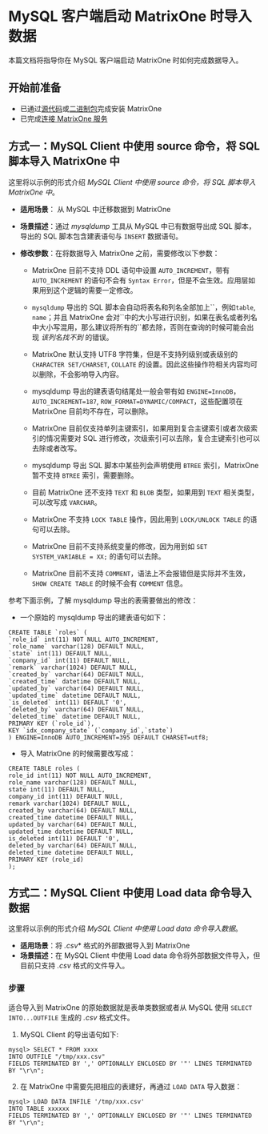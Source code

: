 # MySQL 客户端启动 MatrixOne 时导入数据

本篇文档将指导你在 MySQL 客户端启动 MatrixOne 时如何完成数据导入。

## 开始前准备

- 已通过[源代码](https://docs.matrixorigin.io/cn/0.5.0/MatrixOne/Get-Started/install-standalone-matrixone/#1)或[二进制包](https://docs.matrixorigin.io/cn/0.5.0/MatrixOne/Get-Started/install-standalone-matrixone/#2)完成安装 MatrixOne
- 已完成[连接 MatrixOne 服务](../../Get-Started/connect-to-matrixone-server.md)

## 方式一：MySQL Client 中使用 source 命令，将 SQL 脚本导入 MatrixOne 中

这里将以示例的形式介绍 *MySQL Client 中使用 source 命令，将 SQL 脚本导入 MatrixOne 中*。

- **适用场景**： 从 MySQL 中迁移数据到 MatrixOne
- **场景描述**：通过 *mysqldump* 工具从 MySQL 中已有数据导出成 SQL 脚本，导出的 SQL 脚本包含建表语句与 `INSERT` 数据语句。
- **修改参数**：在将数据导入 MatrixOne 之前，需要修改以下参数：

  + MatrixOne 目前不支持 DDL 语句中设置 `AUTO_INCREMENT`，带有 `AUTO_INCREMENT` 的语句不会有 `Syntax Error`，但是不会生效。应用层如果用到这个逻辑的需要一定修改。

  + `mysqldump` 导出的 SQL 脚本会自动将表名和列名全部加上\`\`，例如`table`, `name`；并且 MatrixOne 会对\`\`中的大小写进行识别，如果在表名或者列名中大小写混用，那么建议将所有的\`\`都去除，否则在查询的时候可能会出现 *该列名找不到* 的错误。

  + MatrixOne 默认支持 UTF8 字符集，但是不支持列级别或表级别的 `CHARACTER SET/CHARSET`, `COLLATE` 的设置。因此这些操作符相关内容均可以删除，不会影响导入内容。

  + mysqldump 导出的建表语句结尾处一般会带有如 `ENGINE=InnoDB`， `AUTO_INCREMENT=187`, `ROW_FORMAT=DYNAMIC/COMPACT`，这些配置项在 MatrixOne 目前均不存在，可以删除。

  + MatrixOne 目前仅支持单列主键索引，如果用到复合主键索引或者次级索引的情况需要对 SQL 进行修改，次级索引可以去除，复合主键索引也可以去除或者改写。

  + mysqldump 导出 SQL 脚本中某些列会声明使用 `BTREE` 索引，MatrixOne 暂不支持 `BTREE` 索引，需要删除。

  + 目前 MatrixOne 还不支持 `TEXT` 和 `BLOB` 类型，如果用到 `TEXT` 相关类型，可以改写成 `VARCHAR`。

    <!--0.6.0支持text-->

  + MatrixOne 不支持 `LOCK TABLE` 操作，因此用到 `LOCK/UNLOCK TABLE` 的语句可以去除。

  + MatrixOne 目前不支持系统变量的修改，因为用到如 `SET SYSTEM_VARIABLE = XX;` 的语句可以去除。

  + MatrixOne 目前不支持 `COMMENT`，语法上不会报错但是实际并不生效，`SHOW CREATE TABLE` 的时候不会有 `COMMENT` 信息。

    <!--0.6.0支持comment-->

参考下面示例，了解 mysqldump 导出的表需要做出的修改：

- 一个原始的 mysqldump 导出的建表语句如下：

```
CREATE TABLE `roles` (
`role_id` int(11) NOT NULL AUTO_INCREMENT,
`role_name` varchar(128) DEFAULT NULL,
`state` int(11) DEFAULT NULL,
`company_id` int(11) DEFAULT NULL,
`remark` varchar(1024) DEFAULT NULL,
`created_by` varchar(64) DEFAULT NULL,
`created_time` datetime DEFAULT NULL,
`updated_by` varchar(64) DEFAULT NULL,
`updated_time` datetime DEFAULT NULL,
`is_deleted` int(11) DEFAULT '0',
`deleted_by` varchar(64) DEFAULT NULL,
`deleted_time` datetime DEFAULT NULL,
PRIMARY KEY (`role_id`),
KEY `idx_company_state` (`company_id`,`state`)
) ENGINE=InnoDB AUTO_INCREMENT=395 DEFAULT CHARSET=utf8;
```

- 导入 MatrixOne 的时候需要改写成：

```
CREATE TABLE roles (
role_id int(11) NOT NULL AUTO_INCREMENT,
role_name varchar(128) DEFAULT NULL,
state int(11) DEFAULT NULL,
company_id int(11) DEFAULT NULL,
remark varchar(1024) DEFAULT NULL,
created_by varchar(64) DEFAULT NULL,
created_time datetime DEFAULT NULL,
updated_by varchar(64) DEFAULT NULL,
updated_time datetime DEFAULT NULL,
is_deleted int(11) DEFAULT '0',
deleted_by varchar(64) DEFAULT NULL,
deleted_time datetime DEFAULT NULL,
PRIMARY KEY (role_id)
);
```

## 方式二：MySQL Client 中使用 Load data 命令导入数据

这里将以示例的形式介绍 *MySQL Client 中使用 Load data 命令导入数据*。

- **适用场景**：将 *.csv** 格式的外部数据导入到 MatrixOne
- **场景描述**：在 MySQL Client 中使用 Load data 命令将外部数据文件导入，但目前只支持 *.csv* 格式的文件导入。

### 步骤

适合导入到 MatrixOne 的原始数据就是表单类数据或者从 MySQL 使用 `SELECT INTO...OUTFILE` 生成的 *.csv* 格式文件。

1. MySQL Client 的导出语句如下:

```
mysql> SELECT * FROM xxxx
INTO OUTFILE "/tmp/xxx.csv"
FIELDS TERMINATED BY ',' OPTIONALLY ENCLOSED BY '"' LINES TERMINATED BY "\r\n";
```

2. 在 MatrixOne 中需要先把相应的表建好，再通过 `LOAD DATA` 导入数据：

```
mysql> LOAD DATA INFILE '/tmp/xxx.csv'
INTO TABLE xxxxxx
FIELDS TERMINATED BY ',' OPTIONALLY ENCLOSED BY '"' LINES TERMINATED BY "\r\n";
```
